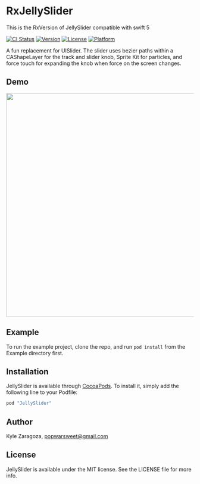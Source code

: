 # RxJellySlider

This is the RxVersion of JellySlider compatible with swift 5

[![CI Status](http://img.shields.io/travis/popwarsweet/JellySlider.svg?style=flat)](https://travis-ci.org/popwarsweet/JellySlider)
[![Version](https://img.shields.io/cocoapods/v/JellySlider.svg?style=flat)](http://cocoapods.org/pods/JellySlider)
[![License](https://img.shields.io/cocoapods/l/JellySlider.svg?style=flat)](http://cocoapods.org/pods/JellySlider)
[![Platform](https://img.shields.io/cocoapods/p/JellySlider.svg?style=flat)](http://cocoapods.org/pods/JellySlider)

A fun replacement for UISlider. The slider uses bezier paths within a CAShapeLayer for the track and slider knob, Sprite Kit for particles, and force touch for expanding the knob when force on the screen changes.

## Demo
<img src="https://github.com/popwarsweet/JellySlider/blob/master/demo.gif" width="600">

## Example

To run the example project, clone the repo, and run `pod install` from the Example directory first.

## Installation

JellySlider is available through [CocoaPods](http://cocoapods.org). To install
it, simply add the following line to your Podfile:

```ruby
pod "JellySlider"
```

## Author

Kyle Zaragoza, popwarsweet@gmail.com

## License

JellySlider is available under the MIT license. See the LICENSE file for more info.
